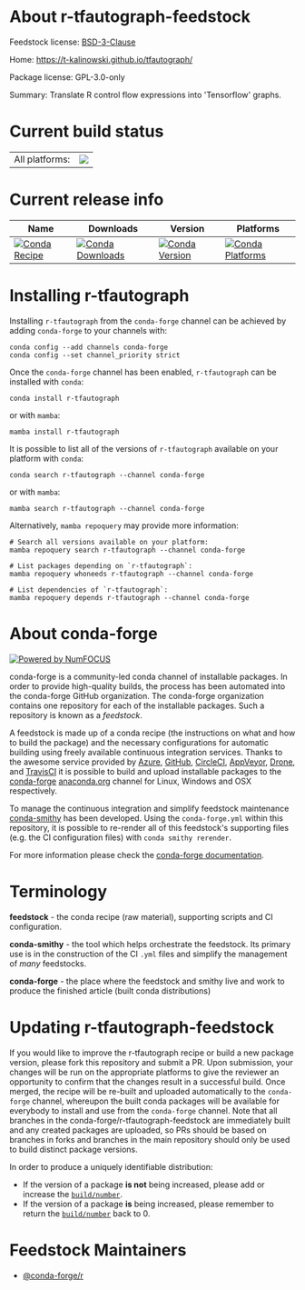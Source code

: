 About r-tfautograph-feedstock
=============================

Feedstock license: [BSD-3-Clause](https://github.com/conda-forge/r-tfautograph-feedstock/blob/main/LICENSE.txt)

Home: https://t-kalinowski.github.io/tfautograph/

Package license: GPL-3.0-only

Summary: Translate R control flow expressions into 'Tensorflow' graphs.

Current build status
====================


<table><tr><td>All platforms:</td>
    <td>
      <a href="https://dev.azure.com/conda-forge/feedstock-builds/_build/latest?definitionId=13679&branchName=main">
        <img src="https://dev.azure.com/conda-forge/feedstock-builds/_apis/build/status/r-tfautograph-feedstock?branchName=main">
      </a>
    </td>
  </tr>
</table>

Current release info
====================

| Name | Downloads | Version | Platforms |
| --- | --- | --- | --- |
| [![Conda Recipe](https://img.shields.io/badge/recipe-r--tfautograph-green.svg)](https://anaconda.org/conda-forge/r-tfautograph) | [![Conda Downloads](https://img.shields.io/conda/dn/conda-forge/r-tfautograph.svg)](https://anaconda.org/conda-forge/r-tfautograph) | [![Conda Version](https://img.shields.io/conda/vn/conda-forge/r-tfautograph.svg)](https://anaconda.org/conda-forge/r-tfautograph) | [![Conda Platforms](https://img.shields.io/conda/pn/conda-forge/r-tfautograph.svg)](https://anaconda.org/conda-forge/r-tfautograph) |

Installing r-tfautograph
========================

Installing `r-tfautograph` from the `conda-forge` channel can be achieved by adding `conda-forge` to your channels with:

```
conda config --add channels conda-forge
conda config --set channel_priority strict
```

Once the `conda-forge` channel has been enabled, `r-tfautograph` can be installed with `conda`:

```
conda install r-tfautograph
```

or with `mamba`:

```
mamba install r-tfautograph
```

It is possible to list all of the versions of `r-tfautograph` available on your platform with `conda`:

```
conda search r-tfautograph --channel conda-forge
```

or with `mamba`:

```
mamba search r-tfautograph --channel conda-forge
```

Alternatively, `mamba repoquery` may provide more information:

```
# Search all versions available on your platform:
mamba repoquery search r-tfautograph --channel conda-forge

# List packages depending on `r-tfautograph`:
mamba repoquery whoneeds r-tfautograph --channel conda-forge

# List dependencies of `r-tfautograph`:
mamba repoquery depends r-tfautograph --channel conda-forge
```


About conda-forge
=================

[![Powered by
NumFOCUS](https://img.shields.io/badge/powered%20by-NumFOCUS-orange.svg?style=flat&colorA=E1523D&colorB=007D8A)](https://numfocus.org)

conda-forge is a community-led conda channel of installable packages.
In order to provide high-quality builds, the process has been automated into the
conda-forge GitHub organization. The conda-forge organization contains one repository
for each of the installable packages. Such a repository is known as a *feedstock*.

A feedstock is made up of a conda recipe (the instructions on what and how to build
the package) and the necessary configurations for automatic building using freely
available continuous integration services. Thanks to the awesome service provided by
[Azure](https://azure.microsoft.com/en-us/services/devops/), [GitHub](https://github.com/),
[CircleCI](https://circleci.com/), [AppVeyor](https://www.appveyor.com/),
[Drone](https://cloud.drone.io/welcome), and [TravisCI](https://travis-ci.com/)
it is possible to build and upload installable packages to the
[conda-forge](https://anaconda.org/conda-forge) [anaconda.org](https://anaconda.org/)
channel for Linux, Windows and OSX respectively.

To manage the continuous integration and simplify feedstock maintenance
[conda-smithy](https://github.com/conda-forge/conda-smithy) has been developed.
Using the ``conda-forge.yml`` within this repository, it is possible to re-render all of
this feedstock's supporting files (e.g. the CI configuration files) with ``conda smithy rerender``.

For more information please check the [conda-forge documentation](https://conda-forge.org/docs/).

Terminology
===========

**feedstock** - the conda recipe (raw material), supporting scripts and CI configuration.

**conda-smithy** - the tool which helps orchestrate the feedstock.
                   Its primary use is in the construction of the CI ``.yml`` files
                   and simplify the management of *many* feedstocks.

**conda-forge** - the place where the feedstock and smithy live and work to
                  produce the finished article (built conda distributions)


Updating r-tfautograph-feedstock
================================

If you would like to improve the r-tfautograph recipe or build a new
package version, please fork this repository and submit a PR. Upon submission,
your changes will be run on the appropriate platforms to give the reviewer an
opportunity to confirm that the changes result in a successful build. Once
merged, the recipe will be re-built and uploaded automatically to the
`conda-forge` channel, whereupon the built conda packages will be available for
everybody to install and use from the `conda-forge` channel.
Note that all branches in the conda-forge/r-tfautograph-feedstock are
immediately built and any created packages are uploaded, so PRs should be based
on branches in forks and branches in the main repository should only be used to
build distinct package versions.

In order to produce a uniquely identifiable distribution:
 * If the version of a package **is not** being increased, please add or increase
   the [``build/number``](https://docs.conda.io/projects/conda-build/en/latest/resources/define-metadata.html#build-number-and-string).
 * If the version of a package **is** being increased, please remember to return
   the [``build/number``](https://docs.conda.io/projects/conda-build/en/latest/resources/define-metadata.html#build-number-and-string)
   back to 0.

Feedstock Maintainers
=====================

* [@conda-forge/r](https://github.com/conda-forge/r/)

